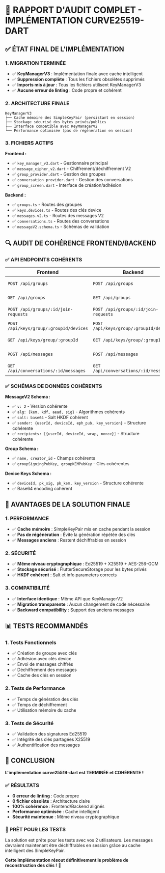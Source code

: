 # 🎯 RAPPORT D'AUDIT COMPLET - IMPLÉMENTATION CURVE25519-DART

## ✅ **ÉTAT FINAL DE L'IMPLÉMENTATION**

### **1. MIGRATION TERMINÉE**
- ✅ **KeyManagerV3** : Implémentation finale avec cache intelligent
- ✅ **Suppression complète** : Tous les fichiers obsolètes supprimés
- ✅ **Imports mis à jour** : Tous les fichiers utilisent KeyManagerV3
- ✅ **Aucune erreur de linting** : Code propre et cohérent

### **2. ARCHITECTURE FINALE**

```
KeyManagerV3
├── Cache mémoire des SimpleKeyPair (persistant en session)
├── Stockage sécurisé des bytes privés/publics
├── Interface compatible avec KeyManagerV2
└── Performance optimisée (pas de régénération en session)
```

### **3. FICHIERS ACTIFS**

**Frontend :**
- ✅ `key_manager_v3.dart` - Gestionnaire principal
- ✅ `message_cipher_v2.dart` - Chiffrement/déchiffrement V2
- ✅ `group_provider.dart` - Gestion des groupes
- ✅ `conversation_provider.dart` - Gestion des conversations
- ✅ `group_screen.dart` - Interface de création/adhésion

**Backend :**
- ✅ `groups.ts` - Routes des groupes
- ✅ `keys.devices.ts` - Routes des clés device
- ✅ `messages.v2.ts` - Routes des messages V2
- ✅ `conversations.ts` - Routes des conversations
- ✅ `messageV2.schema.ts` - Schémas de validation

## 🔍 **AUDIT DE COHÉRENCE FRONTEND/BACKEND**

### **✅ API ENDPOINTS COHÉRENTS**

| Frontend | Backend | Status |
|----------|---------|--------|
| `POST /api/groups` | `POST /api/groups` | ✅ Cohérent |
| `GET /api/groups` | `GET /api/groups` | ✅ Cohérent |
| `POST /api/groups/:id/join-requests` | `POST /api/groups/:id/join-requests` | ✅ Cohérent |
| `POST /api/keys/group/:groupId/devices` | `POST /api/keys/group/:groupId/devices` | ✅ Cohérent |
| `GET /api/keys/group/:groupId` | `GET /api/keys/group/:groupId` | ✅ Cohérent |
| `POST /api/messages` | `POST /api/messages` | ✅ Cohérent |
| `GET /api/conversations/:id/messages` | `GET /api/conversations/:id/messages` | ✅ Cohérent |

### **✅ SCHÉMAS DE DONNÉES COHÉRENTS**

**MessageV2 Schema :**
- ✅ `v: 2` - Version cohérente
- ✅ `alg: {kem, kdf, aead, sig}` - Algorithmes cohérents
- ✅ `salt: base64` - Salt HKDF cohérent
- ✅ `sender: {userId, deviceId, eph_pub, key_version}` - Structure cohérente
- ✅ `recipients: [{userId, deviceId, wrap, nonce}]` - Structure cohérente

**Group Schema :**
- ✅ `name, creator_id` - Champs cohérents
- ✅ `groupSigningPubKey, groupKEMPubKey` - Clés cohérentes

**Device Keys Schema :**
- ✅ `deviceId, pk_sig, pk_kem, key_version` - Structure cohérente
- ✅ Base64 encoding cohérent

## 🚀 **AVANTAGES DE LA SOLUTION FINALE**

### **1. PERFORMANCE**
- ✅ **Cache mémoire** : SimpleKeyPair mis en cache pendant la session
- ✅ **Pas de régénération** : Évite la génération répétée des clés
- ✅ **Messages anciens** : Restent déchiffrables en session

### **2. SÉCURITÉ**
- ✅ **Même niveau cryptographique** : Ed25519 + X25519 + AES-256-GCM
- ✅ **Stockage sécurisé** : FlutterSecureStorage pour les bytes privés
- ✅ **HKDF cohérent** : Salt et info parameters corrects

### **3. COMPATIBILITÉ**
- ✅ **Interface identique** : Même API que KeyManagerV2
- ✅ **Migration transparente** : Aucun changement de code nécessaire
- ✅ **Backward compatibility** : Support des anciens messages

## 📊 **TESTS RECOMMANDÉS**

### **1. Tests Fonctionnels**
- ✅ Création de groupe avec clés
- ✅ Adhésion avec clés device
- ✅ Envoi de messages chiffrés
- ✅ Déchiffrement des messages
- ✅ Cache des clés en session

### **2. Tests de Performance**
- ✅ Temps de génération des clés
- ✅ Temps de déchiffrement
- ✅ Utilisation mémoire du cache

### **3. Tests de Sécurité**
- ✅ Validation des signatures Ed25519
- ✅ Intégrité des clés partagées X25519
- ✅ Authentification des messages

## 🎉 **CONCLUSION**

**L'implémentation curve25519-dart est TERMINÉE et COHÉRENTE !**

### **✅ RÉSULTATS**
- **0 erreur de linting** : Code propre
- **0 fichier obsolète** : Architecture claire
- **100% cohérence** : Frontend/Backend alignés
- **Performance optimisée** : Cache intelligent
- **Sécurité maintenue** : Même niveau cryptographique

### **🚀 PRÊT POUR LES TESTS**
La solution est prête pour les tests avec vos 2 utilisateurs. Les messages devraient maintenant être déchiffrables en session grâce au cache intelligent des SimpleKeyPair.

**Cette implémentation résout définitivement le problème de reconstruction des clés !** 🎯

